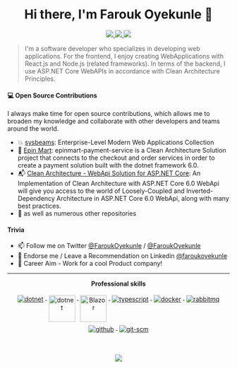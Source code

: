 <h1 align="center">Hi there, I'm Farouk Oyekunle 👋</h1>

<p align="center"> 
 <a href="https://twitter.com/FaroukOyekunle" alt="farouk's twitter">
   <img src="https://img.shields.io/badge/-@faroukoyekunle-%231DA1F2?style=flat-square&logo=twitter&logoColor=ffffff" />
 </a>
 <a href="https://github.com/FaroukOyekunle" alt="farouk's github">
   <img src="https://img.shields.io/badge/-@faroukoyekunle-%23181717?style=flat-square&logo=github" />
 </a>
 <a href="https://www.linkedin.com/in/faroukoyekunle" alt="farouk's linkedin">
   <img src="https://img.shields.io/badge/-faroukoyekunle-blue?style=flat-square&logo=Linkedin&logoColor=white&link=https://www.linkedin.com/in/faroukoyekunle" />
 </a
</p>

> I'm a software developer who specializes in developing web applications. For the frontend, I enjoy creating WebApplications with React.js and Node.js (related frameworks). In terms of the backend, I use ASP.NET Core WebAPIs in accordance with Clean Architecture Principles.
> 

#### 💻 Open Source Contributions

I always make time for open source contributions, which allows me to broaden my knowledge and collaborate with other developers and teams around the world.

- 💥 [sysbeams](https://github.com/sysbeams): Enterprise-Level Modern Web Applications Collection
- 🛒 [Epin Mart](https://github.com/sysbeams/epinmart-payment-service): epinmart-payment-service is a Clean Architecture Solution project that connects to the checkout and order services in order to create a payment solution built with the dotnet framework 6.0.
- 📬 [Clean Architecture - WebApi Solution for ASP.NET Core](https://github.com/FaroukOyekunle/CleanArchitecture.WebApi): An Implementation of Clean Architecture with ASP.NET Core 6.0 WebApi will give you access to the world of Loosely-Coupled and Inverted-Dependency Architecture in ASP.NET Core 6.0 WebApi, along with many best practices.
- 🥇 as well as numerous other repositories

#### Trivia
- 📫 Follow me on Twitter [@FaroukOyekunle](https://twitter.com/FaroukOyekunle) / [@FaroukOyekunle](https://twitter.com/FaroukOyekunle)
- 🦸 Endorse me / Leave a Recommendation on Linkedin [@faroukoyekunle](https://www.linkedin.com/in/faroukoyekunle/)
- 🦸 Career Aim - Work for a cool Product company! 

---

<p align="center"> 
 <strong>
  Professional skills
  </strong>
</p>

<p align="center">
  <a href="https://dotnet.microsoft.com/">
    <img src="https://www.vectorlogo.zone/logos/dotnet/dotnet-ar21.svg" alt="dotnet" style="vertical-align:top; margin:4px;">
  </a>
  <a href="https://dotnet.microsoft.com/">
    <img src="https://upload.wikimedia.org/wikipedia/commons/e/ee/.NET_Core_Logo.svg" height="60px" alt="dotnet" style="vertical-align:top; margin:4px;">
  </a>
  <a href="https://dotnet.microsoft.com/apps/aspnet/web-apps/blazor">
    <img src="https://upload.wikimedia.org/wikipedia/commons/d/d0/Blazor.png" alt="Blazor" height="60px" style="vertical-align:top; margin:4px">
  </a>
  <a href="">
    <img src="https://www.vectorlogo.zone/logos/typescriptlang/typescriptlang-ar21.svg" alt="typescript" style="vertical-align:top; margin:4px;">
  </a>  
  <a href="https://hub.docker.com/">
    <img src="https://www.vectorlogo.zone/logos/docker/docker-ar21.svg" alt="docker" style="vertical-align:top; margin:4px">
  </a>
   <a href="https://www.rabbitmq.com">
    <img src="https://www.vectorlogo.zone/logos/rabbitmq/rabbitmq-ar21.svg" alt="rabbitmq" style="vertical-align:top; margin:4px">
  </a>
  <a href="https://www.github.com">
    <img src="https://www.vectorlogo.zone/logos/github/github-ar21.svg" alt="github" style="vertical-align:top; margin:4px">
  </a>
  <a href="https://www.git.com">
    <img src="https://www.vectorlogo.zone/logos/git-scm/git-scm-ar21.svg" alt="git-scm" style="vertical-align:top; margin:4px">
  </a>
</p>
<br/>

<p align="center">
  <a href="#" alt="Farouk's github stats"><img src="https://github-readme-stats.vercel.app/api?username=FaroukOyekunle" /></a>
</p>


